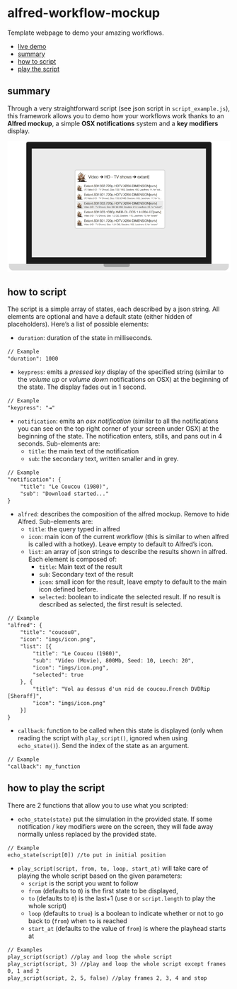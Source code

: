 alfred-workflow-mockup
======================

Template webpage to demo your amazing workflows. 
- [live demo](http://sheraff.github.io/alfred-workflow-mockup/)
- [summary](#summary)
- [how to script](#scripting)
- [play the script](#playing)

## summary <a id="summary"></a>
Through a very straightforward script (see json script in `script_example.js`), this framework allows you to demo how your workflows work thanks to an **Alfred mockup**, a simple **OSX notifications** system and a **key modifiers** display.

![Screen shot of mockup](screen_shot.gif)

## how to script <a id="scripting"></a>
The script is a simple array of states, each described by a json string. All elements are optional and have a default state (either hidden of placeholders). Here’s a list of possible elements:
- `duration`: duration of the state in milliseconds.
```
// Example
"duration": 1000
```

- `keypress`: emits a *pressed key* display of the specified string (similar to the *volume up* or *volume down* notifications on OSX) at the beginning of the state. The display fades out in 1 second.
```
// Example
"keypress": "⇥"
```

- `notification`: emits an *osx notification* (similar to all the notifications you can see on the top right corner of your screen under OSX) at the beginning of the state. The notification enters, stills, and pans out in 4 seconds. Sub-elements are:
  - `title`: the main text of the notification
  - `sub`: the secondary text, written smaller and in grey.
```
// Example
"notification": {
	"title": "Le Coucou (1980)",
	"sub": "Download started..."
}
```

- `alfred`: describes the composition of the alfred mockup. Remove to hide Alfred. Sub-elements are:
  - `title`: the query typed in alfred
  - `icon`: main icon of the current workflow (this is similar to when alfred is called with a hotkey). Leave empty to default to Alfred’s icon.
  - `list`: an array of json strings to describe the results shown in alfred. Each element is composed of:
    - `title`: Main text of the result
    - `sub`: Secondary text of the result
    - `icon`: small icon for the result, leave empty to default to the main icon defined before.
    - `selected`: boolean to indicate the selected result. If no result is described as selected, the first result is selected.
```
// Example
"alfred": {
	"title": "coucou0",
	"icon": "imgs/icon.png",
	"list": [{
		"title": "Le Coucou (1980)",
		"sub": "Video (Movie), 800Mb, Seed: 10, Leech: 20",
		"icon": "imgs/icon.png",
		"selected": true
	}, {
		"title": "Vol au dessus d'un nid de coucou.French DVDRip [Sheraff]",
		"icon": "imgs/icon.png"
	}]
}
```

- `callback`: function to be called when this state is displayed (only when reading the script with `play_script()`, ignored when using `echo_state()`). Send the index of the state as an argument.
```
// Example
"callback": my_function
```

## how to play the script <a id="playing"></a>
There are 2 functions that allow you to use what you scripted:
- `echo_state(state)` put the simulation in the provided state. If some notification / key modifiers were on the screen, they will fade away normally unless replaced by the provided state.
```
// Example
echo_state(script[0]) //to put in initial position
```
- `play_script(script, from, to, loop, start_at)` will take care of playing the whole script based on the given parameters:
  - `script` is the script you want to follow
  - `from` (defaults to `0`) is the first state to be displayed, 
  - `to` (defaults to `0`) is the last+1 (use `0` or `script.length` to play the whole script)
  - `loop` (defaults to `true`) is a boolean to indicate whether or not to go back to (`from`) when `to` is reached
  - `start_at` (defaults to the value of `from`) is where the playhead starts at
```
// Examples
play_script(script) //play and loop the whole script
play_script(script, 3) //play and loop the whole script except frames 0, 1 and 2
play_script(script, 2, 5, false) //play frames 2, 3, 4 and stop 
```
